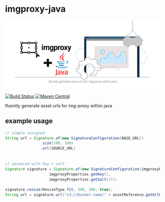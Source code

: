 # imgproxy-java

![logo](assets/imgproxy-java-logo.svg)


[![Build Status](https://travis-ci.org/rocketbase-io/imgproxy-java.svg?branch=master)](https://travis-ci.org/rocketbase-io/imgproxy-java)
[![Maven Central](https://maven-badges.herokuapp.com/maven-central/io.rocketbase.commons/imgproxy-java/badge.svg)](https://maven-badges.herokuapp.com/maven-central/io.rocketbase.asset/imgproxy)

fluently generate asset urls for img-proxy within java

## example usage

````java
// simple unsigned 
String url = Signature.of(new SignatureConfiguration(BASE_URL))
                .size(100, 100)
                .url(SOURCE_URL)


// advanced with key + salt
Signature signature = Signature.of(new SignatureConfiguration(imgproxyProperties.getBaseurl(),
                    imgproxyProperties.getKey(),
                    imgproxyProperties.getSalt()));

signature.resize(ResizeType.fit, 300, 300, true);
String url = signature.url("s3://bucket-name/" + assetReference.getUrlPath());

````